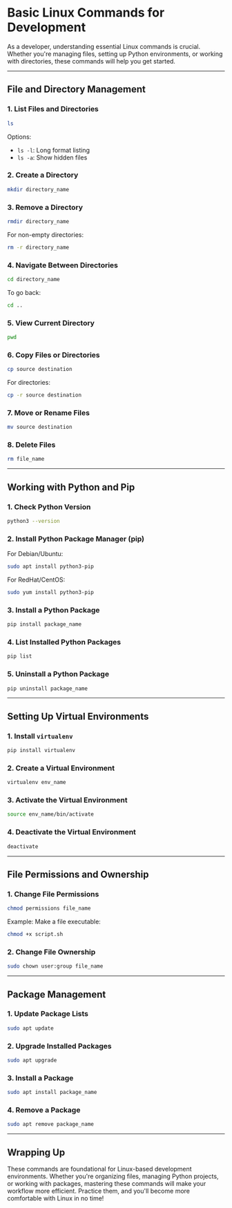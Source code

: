 # Basic Linux Commands for Development

As a developer, understanding essential Linux commands is crucial. Whether you're managing files, setting up Python environments, or working with directories, these commands will help you get started.

---

## File and Directory Management

### 1. List Files and Directories
```bash
ls
```
Options:
- `ls -l`: Long format listing
- `ls -a`: Show hidden files

### 2. Create a Directory
```bash
mkdir directory_name
```

### 3. Remove a Directory
```bash
rmdir directory_name
```
For non-empty directories:
```bash
rm -r directory_name
```

### 4. Navigate Between Directories
```bash
cd directory_name
```
To go back:
```bash
cd ..
```

### 5. View Current Directory
```bash
pwd
```

### 6. Copy Files or Directories
```bash
cp source destination
```
For directories:
```bash
cp -r source destination
```

### 7. Move or Rename Files
```bash
mv source destination
```

### 8. Delete Files
```bash
rm file_name
```

---

## Working with Python and Pip

### 1. Check Python Version
```bash
python3 --version
```

### 2. Install Python Package Manager (pip)
For Debian/Ubuntu:
```bash
sudo apt install python3-pip
```
For RedHat/CentOS:
```bash
sudo yum install python3-pip
```

### 3. Install a Python Package
```bash
pip install package_name
```

### 4. List Installed Python Packages
```bash
pip list
```

### 5. Uninstall a Python Package
```bash
pip uninstall package_name
```

---

## Setting Up Virtual Environments

### 1. Install `virtualenv`
```bash
pip install virtualenv
```

### 2. Create a Virtual Environment
```bash
virtualenv env_name
```

### 3. Activate the Virtual Environment
```bash
source env_name/bin/activate
```

### 4. Deactivate the Virtual Environment
```bash
deactivate
```

---

## File Permissions and Ownership

### 1. Change File Permissions
```bash
chmod permissions file_name
```
Example: Make a file executable:
```bash
chmod +x script.sh
```

### 2. Change File Ownership
```bash
sudo chown user:group file_name
```

---

## Package Management

### 1. Update Package Lists
```bash
sudo apt update
```

### 2. Upgrade Installed Packages
```bash
sudo apt upgrade
```

### 3. Install a Package
```bash
sudo apt install package_name
```

### 4. Remove a Package
```bash
sudo apt remove package_name
```

---

## Wrapping Up

These commands are foundational for Linux-based development environments. Whether you're organizing files, managing Python projects, or working with packages, mastering these commands will make your workflow more efficient. Practice them, and you'll become more comfortable with Linux in no time!
